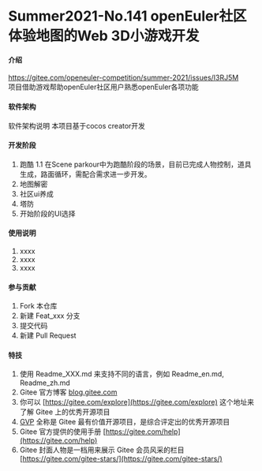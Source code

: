 # Summer2021-No.141 openEuler社区体验地图的Web 3D小游戏开发

#### 介绍
https://gitee.com/openeuler-competition/summer-2021/issues/I3RJ5M  
项目借助游戏帮助openEuler社区用户熟悉openEuler各项功能

#### 软件架构
软件架构说明
本项目基于cocos creator开发

#### 开发阶段
1.  跑酷
1.1  在Scene parkour中为跑酷阶段的场景，目前已完成人物控制，道具生成，路面循环，需配合需求进一步开发。
2.  地图解密
3.  社区ui养成
4.  塔防
5.  开始阶段的UI选择

#### 使用说明

1.  xxxx
2.  xxxx
3.  xxxx

#### 参与贡献

1.  Fork 本仓库
2.  新建 Feat_xxx 分支
3.  提交代码
4.  新建 Pull Request


#### 特技

1.  使用 Readme\_XXX.md 来支持不同的语言，例如 Readme\_en.md, Readme\_zh.md
2.  Gitee 官方博客 [blog.gitee.com](https://blog.gitee.com)
3.  你可以 [https://gitee.com/explore](https://gitee.com/explore) 这个地址来了解 Gitee 上的优秀开源项目
4.  [GVP](https://gitee.com/gvp) 全称是 Gitee 最有价值开源项目，是综合评定出的优秀开源项目
5.  Gitee 官方提供的使用手册 [https://gitee.com/help](https://gitee.com/help)
6.  Gitee 封面人物是一档用来展示 Gitee 会员风采的栏目 [https://gitee.com/gitee-stars/](https://gitee.com/gitee-stars/)
